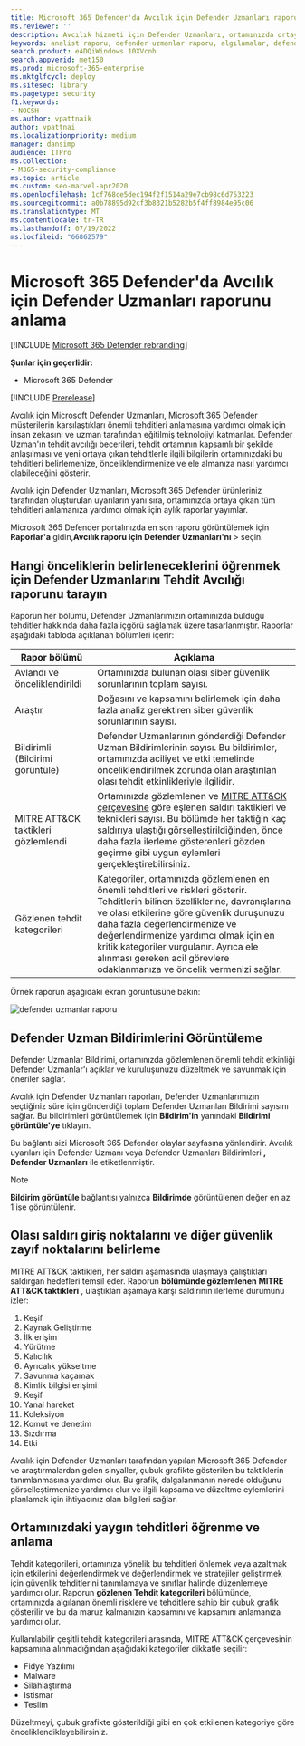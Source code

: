 ```yaml
---
title: Microsoft 365 Defender'da Avcılık için Defender Uzmanları raporunu anlama
ms.reviewer: ''
description: Avcılık hizmeti için Defender Uzmanları, ortamınızda ortaya çıkan tüm tehditleri anlamanıza yardımcı olmak için aylık raporlar yayımlar
keywords: analist raporu, defender uzmanlar raporu, algılamalar, defender uzman bildirimi, avcılık, bildirimler, tehdit kategorileri, avcılık raporları
search.product: eADQiWindows 10XVcnh
search.appverid: met150
ms.prod: microsoft-365-enterprise
ms.mktglfcycl: deploy
ms.sitesec: library
ms.pagetype: security
f1.keywords:
- NOCSH
ms.author: vpattnaik
author: vpattnai
ms.localizationpriority: medium
manager: dansimp
audience: ITPro
ms.collection:
- M365-security-compliance
ms.topic: article
ms.custom: seo-marvel-apr2020
ms.openlocfilehash: 1cf768ce5dec194f2f1514a29e7cb98c6d753223
ms.sourcegitcommit: a0b78895d92cf3b8321b5282b5f4ff8984e95c06
ms.translationtype: MT
ms.contentlocale: tr-TR
ms.lasthandoff: 07/19/2022
ms.locfileid: "66862579"
---
```

# <a name="understand-the-defender-experts-for-hunting-report-in-microsoft-365-defender"></a>Microsoft 365 Defender'da Avcılık için Defender Uzmanları raporunu anlama

[!INCLUDE [Microsoft 365 Defender rebranding](../includes/microsoft-defender.md)]

**Şunlar için geçerlidir:**

- Microsoft 365 Defender

[!INCLUDE [Prerelease](../includes/prerelease.md)]

Avcılık için Microsoft Defender Uzmanları, Microsoft 365 Defender müşterilerin karşılaştıkları önemli tehditleri anlamasına yardımcı olmak için insan zekasını ve uzman tarafından eğitilmiş teknolojiyi katmanlar. Defender Uzman'ın tehdit avcılığı becerileri, tehdit ortamının kapsamlı bir şekilde anlaşılması ve yeni ortaya çıkan tehditlerle ilgili bilgilerin ortamınızdaki bu tehditleri belirlemenize, önceliklendirmenize ve ele almanıza nasıl yardımcı olabileceğini gösterir. 

Avcılık için Defender Uzmanları, Microsoft 365 Defender ürünleriniz tarafından oluşturulan uyarıların yanı sıra, ortamınızda ortaya çıkan tüm tehditleri anlamanıza yardımcı olmak için aylık raporlar yayımlar.

Microsoft 365 Defender portalınızda en son raporu görüntülemek için **Raporlar'a** gidin,**Avcılık raporu için Defender Uzmanları'nı** >  seçin.

## <a name="scan-the-defender-experts-for-hunting-report-to-know-what-to-prioritize"></a>Hangi önceliklerin belirleneceklerini öğrenmek için Defender Uzmanlarını Tehdit Avcılığı raporunu tarayın

Raporun her bölümü, Defender Uzmanlarımızın ortamınızda bulduğu tehditler hakkında daha fazla içgörü sağlamak üzere tasarlanmıştır. Raporlar aşağıdaki tabloda açıklanan bölümleri içerir:

| Rapor bölümü | Açıklama |
|--|--|
| Avlandı ve önceliklendirildi | Ortamınızda bulunan olası siber güvenlik sorunlarının toplam sayısı. |
| Araştır | Doğasını ve kapsamını belirlemek için daha fazla analiz gerektiren siber güvenlik sorunlarının sayısı. |
| Bildirimli (Bildirimi görüntüle) | Defender Uzmanlarının gönderdiği Defender Uzman Bildirimlerinin sayısı. Bu bildirimler, ortamınızda aciliyet ve etki temelinde önceliklendirilmek zorunda olan araştırılan olası tehdit etkinlikleriyle ilgilidir. |
| MITRE ATT&CK taktikleri gözlemlendi | Ortamınızda gözlemlenen ve [MITRE ATT&CK çerçevesine](https://attack.mitre.org/) göre eşlenen saldırı taktikleri ve teknikleri sayısı. Bu bölümde her taktiğin kaç saldırıya ulaştığı görselleştirildiğinden, önce daha fazla ilerleme gösterenleri gözden geçirme gibi uygun eylemleri gerçekleştirebilirsiniz. |
| Gözlenen tehdit kategorileri | Kategoriler, ortamınızda gözlemlenen en önemli tehditleri ve riskleri gösterir. Tehditlerin bilinen özelliklerine, davranışlarına ve olası etkilerine göre güvenlik duruşunuzu daha fazla değerlendirmenize ve değerlendirmenize yardımcı olmak için en kritik kategoriler vurgulanır. Ayrıca ele alınması gereken acil görevlere odaklanmanıza ve öncelik vermenizi sağlar. |

Örnek raporun aşağıdaki ekran görüntüsüne bakın:

![defender uzmanlar raporu](../../media/mte/defender-experts-report.png)

## <a name="view-defender-experts-notifications"></a>Defender Uzman Bildirimlerini Görüntüleme

Defender Uzmanlar Bildirimi, ortamınızda gözlemlenen önemli tehdit etkinliği Defender Uzmanlar'ı açıklar ve kuruluşunuzu düzeltmek ve savunmak için öneriler sağlar.

Avcılık için Defender Uzmanları raporları, Defender Uzmanlarımızın seçtiğiniz süre için gönderdiği toplam Defender Uzmanları Bildirimi sayısını sağlar. Bu bildirimleri görüntülemek için **Bildirim'in** yanındaki **Bildirimi görüntüle'ye** tıklayın.

Bu bağlantı sizi Microsoft 365 Defender olaylar sayfasına yönlendirir. Avcılık uyarıları için Defender Uzmanı veya Defender Uzmanları Bildirimleri **, Defender Uzmanları** ile etiketlenmiştir.

> [!NOTE]
> **Bildirim görüntüle** bağlantısı yalnızca **Bildirimde** görüntülenen değer en az 1 ise görüntülenir.

## <a name="identify-potential-attack-entry-points-and-other-security-weak-spots"></a>Olası saldırı giriş noktalarını ve diğer güvenlik zayıf noktalarını belirleme

MITRE ATT&CK taktikleri, her saldırı aşamasında ulaşmaya çalıştıkları saldırgan hedefleri temsil eder. Raporun **bölümünde gözlemlenen MITRE ATT&CK taktikleri** , ulaştıkları aşamaya karşı saldırının ilerleme durumunu izler:

1.  Keşif
2.  Kaynak Geliştirme
3.  İlk erişim
4.  Yürütme   
3.  Kalıcılık 
4.  Ayrıcalık yükseltme    
5.  Savunma kaçamak 
6.  Kimlik bilgisi erişimi
7.  Keşif
8.  Yanal hareket    
9.  Koleksiyon
10. Komut ve denetim
11. Sızdırma    
12. Etki

Avcılık için Defender Uzmanları tarafından yapılan Microsoft 365 Defender ve araştırmalardan gelen sinyaller, çubuk grafikte gösterilen bu taktiklerin tanımlanmasına yardımcı olur. Bu grafik, dalgalanmanın nerede olduğunu görselleştirmenize yardımcı olur ve ilgili kapsama ve düzeltme eylemlerini planlamak için ihtiyacınız olan bilgileri sağlar.

## <a name="know-and-understand-the-prevalent-threats-in-your-environment"></a>Ortamınızdaki yaygın tehditleri öğrenme ve anlama

Tehdit kategorileri, ortamınıza yönelik bu tehditleri önlemek veya azaltmak için etkilerini değerlendirmek ve değerlendirmek ve stratejiler geliştirmek için güvenlik tehditlerini tanımlamaya ve sınıflar halinde düzenlemeye yardımcı olur. Raporun **gözlenen Tehdit kategorileri** bölümünde, ortamınızda algılanan önemli risklere ve tehditlere sahip bir çubuk grafik gösterilir ve bu da maruz kalmanızın kapsamını ve kapsamını anlamanıza yardımcı olur.

Kullanılabilir çeşitli tehdit kategorileri arasında, MITRE ATT&CK çerçevesinin kapsamına alınmadığından aşağıdaki kategoriler dikkatle seçilir:

- Fidye Yazılımı
- Malware
- Silahlaştırma
- Istismar
- Teslim

Düzeltmeyi, çubuk grafikte gösterildiği gibi en çok etkilenen kategoriye göre önceliklendikleyebilirsiniz.

